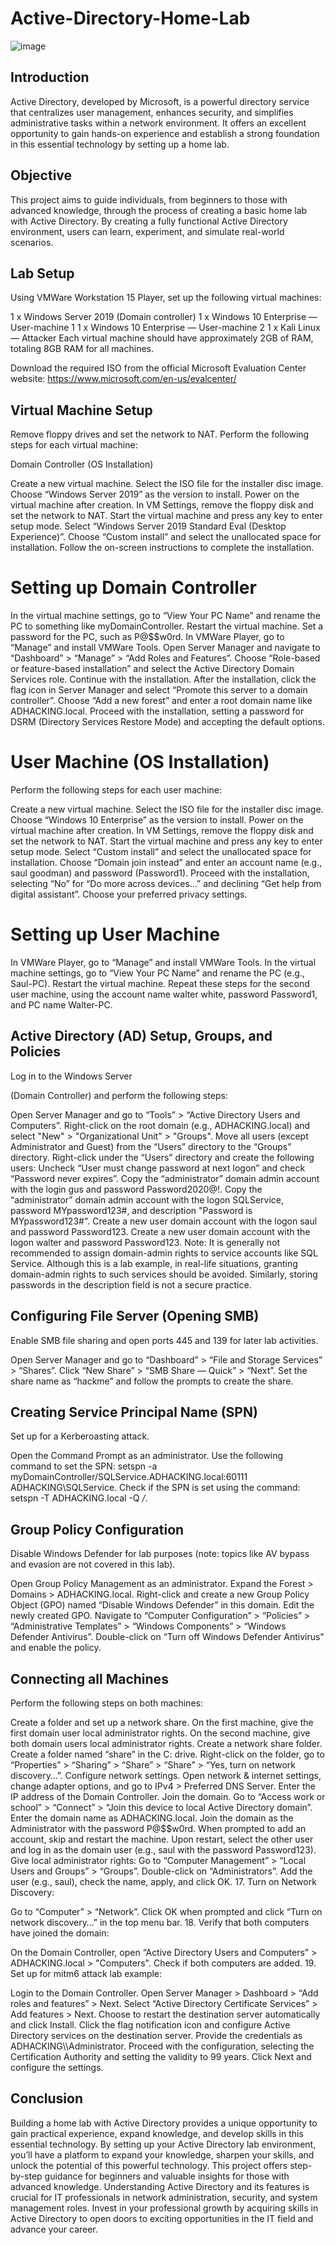 # Active-Directory-Home-Lab

![image](https://github.com/InfoSecDion/Active-Directory-Home-Lab/assets/105241007/36574af2-66f5-4f1c-8cde-9cd35d76726b)

## Introduction
Active Directory, developed by Microsoft, is a powerful directory service that centralizes user management, enhances security, and simplifies administrative tasks within a network environment. It offers an excellent opportunity to gain hands-on experience and establish a strong foundation in this essential technology by setting up a home lab.

## Objective
This project aims to guide individuals, from beginners to those with advanced knowledge, through the process of creating a basic home lab with Active Directory. By creating a fully functional Active Directory environment, users can learn, experiment, and simulate real-world scenarios.

## Lab Setup
Using VMWare Workstation 15 Player, set up the following virtual machines:

1 x Windows Server 2019 (Domain controller)
1 x Windows 10 Enterprise — User-machine 1
1 x Windows 10 Enterprise — User-machine 2
1 x Kali Linux — Attacker
Each virtual machine should have approximately 2GB of RAM, totaling 8GB RAM for all machines.

Download the required ISO from the official Microsoft Evaluation Center website: https://www.microsoft.com/en-us/evalcenter/

## Virtual Machine Setup
Remove floppy drives and set the network to NAT. Perform the following steps for each virtual machine:

Domain Controller (OS Installation)

Create a new virtual machine.
Select the ISO file for the installer disc image.
Choose “Windows Server 2019” as the version to install.
Power on the virtual machine after creation.
In VM Settings, remove the floppy disk and set the network to NAT.
Start the virtual machine and press any key to enter setup mode.
Select “Windows Server 2019 Standard Eval (Desktop Experience)”.
Choose “Custom install” and select the unallocated space for installation.
Follow the on-screen instructions to complete the installation.

# Setting up Domain Controller

In the virtual machine settings, go to “View Your PC Name” and rename the PC to something like myDomainController. Restart the virtual machine.
Set a password for the PC, such as P@$$w0rd.
In VMWare Player, go to “Manage” and install VMWare Tools.
Open Server Manager and navigate to “Dashboard” > “Manage” > “Add Roles and Features”.
Choose “Role-based or feature-based installation” and select the Active Directory Domain Services role. Continue with the installation.
After the installation, click the flag icon in Server Manager and select “Promote this server to a domain controller”.
Choose “Add a new forest” and enter a root domain name like ADHACKING.local. Proceed with the installation, setting a password for DSRM (Directory Services Restore Mode) and accepting the default options.

# User Machine (OS Installation)

Perform the following steps for each user machine:

Create a new virtual machine.
Select the ISO file for the installer disc image.
Choose “Windows 10 Enterprise” as the version to install.
Power on the virtual machine after creation.
In VM Settings, remove the floppy disk and set the network to NAT.
Start the virtual machine and press any key to enter setup mode.
Select “Custom install” and select the unallocated space for installation.
Choose “Domain join instead” and enter an account name (e.g., saul goodman) and password (Password1).
Proceed with the installation, selecting “No” for “Do more across devices…” and declining “Get help from digital assistant”. Choose your preferred privacy settings.

# Setting up User Machine

In VMWare Player, go to “Manage” and install VMWare Tools.
In the virtual machine settings, go to “View Your PC Name” and rename the PC (e.g., Saul-PC). Restart the virtual machine.
Repeat these steps for the second user machine, using the account name walter white, password Password1, and PC name Walter-PC.

## Active Directory (AD) Setup, Groups, and Policies
Log in to the Windows Server

(Domain Controller) and perform the following steps:

Open Server Manager and go to “Tools” > “Active Directory Users and Computers”.
Right-click on the root domain (e.g., ADHACKING.local) and select "New" > "Organizational Unit" > "Groups".
Move all users (except Administrator and Guest) from the “Users” directory to the “Groups” directory.
Right-click under the “Users” directory and create the following users:
Uncheck “User must change password at next logon” and check “Password never expires”.
Copy the “administrator” domain admin account with the login gus and password Password2020@!.
Copy the “administrator” domain admin account with the logon SQLService, password MYpassword123#, and description "Password is MYpassword123#".
Create a new user domain account with the logon saul and password Password123.
Create a new user domain account with the logon walter and password Password123.
Note: It is generally not recommended to assign domain-admin rights to service accounts like SQL Service. Although this is a lab example, in real-life situations, granting domain-admin rights to such services should be avoided. Similarly, storing passwords in the description field is not a secure practice.

## Configuring File Server (Opening SMB)
Enable SMB file sharing and open ports 445 and 139 for later lab activities.

Open Server Manager and go to “Dashboard” > “File and Storage Services” > “Shares”.
Click “New Share” > “SMB Share — Quick” > “Next”.
Set the share name as “hackme” and follow the prompts to create the share.

## Creating Service Principal Name (SPN)
Set up for a Kerberoasting attack.

Open the Command Prompt as an administrator.
Use the following command to set the SPN: setspn -a myDomainController/SQLService.ADHACKING.local:60111 ADHACKING\SQLService.
Check if the SPN is set using the command: setspn -T ADHACKING.local -Q */*.

## Group Policy Configuration
Disable Windows Defender for lab purposes (note: topics like AV bypass and evasion are not covered in this lab).

Open Group Policy Management as an administrator.
Expand the Forest > Domains > ADHACKING.local.
Right-click and create a new Group Policy Object (GPO) named “Disable Windows Defender” in this domain.
Edit the newly created GPO.
Navigate to “Computer Configuration” > “Policies” > “Administrative Templates” > “Windows Components” > “Windows Defender Antivirus”.
Double-click on “Turn off Windows Defender Antivirus” and enable the policy.

## Connecting all Machines
Perform the following steps on both machines:

Create a folder and set up a network share.
On the first machine, give the first domain user local administrator rights.
On the second machine, give both domain users local administrator rights.
Create a network share folder.
Create a folder named “share” in the C: drive.
Right-click on the folder, go to “Properties” > “Sharing” > “Share” > “Share” > “Yes, turn on network discovery…”.
Configure network settings.
Open network & internet settings, change adapter options, and go to IPv4 > Preferred DNS Server.
Enter the IP address of the Domain Controller.
Join the domain.
Go to “Access work or school” > “Connect” > “Join this device to local Active Directory domain”.
Enter the domain name as ADHACKING.local.
Join the domain as the Administrator with the password P@$$w0rd.
When prompted to add an account, skip and restart the machine.
Upon restart, select the other user and log in as the domain user (e.g., saul with the password Password123).
Give local administrator rights:
Go to “Computer Management” > “Local Users and Groups” > “Groups”.
Double-click on “Administrators”.
Add the user (e.g., saul), check the name, apply, and click OK.
17. Turn on Network Discovery:

Go to “Computer” > “Network”.
Click OK when prompted and click “Turn on network discovery…” in the top menu bar.
18. Verify that both computers have joined the domain:

On the Domain Controller, open “Active Directory Users and Computers” > ADHACKING.local > "Computers".
Check if both computers are added.
19. Set up for mitm6 attack lab example:

Login to the Domain Controller.
Open Server Manager > Dashboard > “Add roles and features” > Next.
Select “Active Directory Certificate Services” > Add features > Next.
Choose to restart the destination server automatically and click Install.
Click the flag notification icon and configure Active Directory services on the destination server.
Provide the credentials as ADHACKING\\\\Administrator.
Proceed with the configuration, selecting the Certification Authority and setting the validity to 99 years. Click Next and configure the settings.

## Conclusion
Building a home lab with Active Directory provides a unique opportunity to gain practical experience, expand knowledge, and develop skills in this essential technology. By setting up your Active Directory lab environment, you’ll have a platform to expand your knowledge, sharpen your skills, and unlock the potential of this powerful technology. This project offers step-by-step guidance for beginners and valuable insights for those with advanced knowledge. Understanding Active Directory and its features is crucial for IT professionals in network administration, security, and system management roles. Invest in your professional growth by acquiring skills in Active Directory to open doors to exciting opportunities in the IT field and advance your career.

